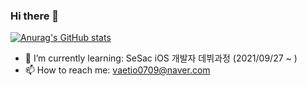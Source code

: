 ### Hi there 👋

<!--
**ChaNoo97/ChaNoo97** is a ✨ _special_ ✨ repository because its `README.md` (this file) appears on your GitHub profile.

Here are some ideas to get you started:

- 🔭 I’m currently working on ...
- 🌱 I’m currently learning ...
- 👯 I’m looking to collaborate on ...
- 🤔 I’m looking for help with ...
- 💬 Ask me about ...
- 📫 How to reach me: ...
- 😄 Pronouns: ...
- ⚡ Fun fact: ...
-->
[![Anurag's GitHub stats](https://github-readme-stats.vercel.app/api?username=ChaNoo97)](https://github.com/anuraghazra/github-readme-stats)
- 🌱 I’m currently learning: SeSac iOS 개발자 데뷔과정 (2021/09/27 ~ )
- 📫 How to reach me: vaetio0709@naver.com
